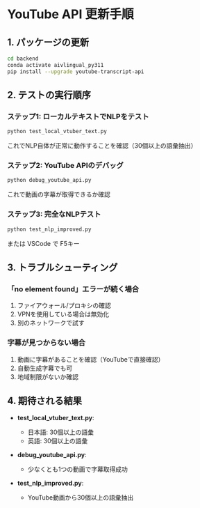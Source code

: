 # YouTube API 更新手順

## 1. パッケージの更新

```bash
cd backend
conda activate aivlingual_py311
pip install --upgrade youtube-transcript-api
```

## 2. テストの実行順序

### ステップ1: ローカルテキストでNLPをテスト
```bash
python test_local_vtuber_text.py
```
これでNLP自体が正常に動作することを確認（30個以上の語彙抽出）

### ステップ2: YouTube APIのデバッグ
```bash
python debug_youtube_api.py
```
これで動画の字幕が取得できるか確認

### ステップ3: 完全なNLPテスト
```bash
python test_nlp_improved.py
```
または VSCode で F5キー

## 3. トラブルシューティング

### 「no element found」エラーが続く場合
1. ファイアウォール/プロキシの確認
2. VPNを使用している場合は無効化
3. 別のネットワークで試す

### 字幕が見つからない場合
1. 動画に字幕があることを確認（YouTubeで直接確認）
2. 自動生成字幕でも可
3. 地域制限がないか確認

## 4. 期待される結果

- **test_local_vtuber_text.py**: 
  - 日本語: 30個以上の語彙
  - 英語: 30個以上の語彙
  
- **debug_youtube_api.py**:
  - 少なくとも1つの動画で字幕取得成功
  
- **test_nlp_improved.py**:
  - YouTube動画から30個以上の語彙抽出